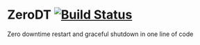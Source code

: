 # ZeroDT [![Build Status](https://travis-ci.org/ssgreg/zerodt.svg?branch=master)](https://travis-ci.org/ssgreg/zerodt)

Zero downtime restart and graceful shutdown in one line of code
